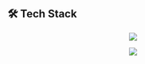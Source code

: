 ## 🛠️ Tech Stack

<p align="center">
  <img src="https://readme-typing-svg.demolab.com?font=JetBrains+Mono&weight=500&size=20&pause=1000&color=00E5FF&center=true&vCenter=true&width=600&lines=Tools+I+Work+With..." />
</p>

<p align="center">
  <img src="https://skillicons.dev/icons?i=python,numpy,scipy,cpp,linux,pandas,plotly,matplotlib,scikit-learn,tensorflow,git,github,githubactions,mysql&perline=7" />
</p>
